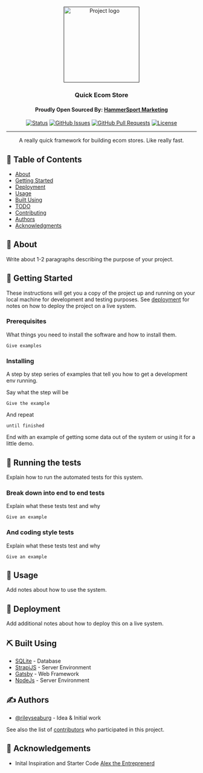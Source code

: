 <p align="center">
  <a href="" rel="noopener">
 <img width=200px height=200px src="https://i.imgur.com/A6Sqw5O.jpg" alt="Project logo"></a>

<h3 align="center">Quick Ecom Store</h3>
<h4 align="center">Proudly Open Sourced By: <a href="https://hammersportmarketing.com">HammerSport Marketing</a></h4>

<div align="center">

[![Status](https://img.shields.io/badge/status-active-success.svg)]()
[![GitHub Issues](https://img.shields.io/github/issues/RileySeaburg/quick-ecom-store.svg)](https://github.com/RileySeaburg/quick-ecom-store/issues)
[![GitHub Pull Requests](https://img.shields.io/github/issues-pr/RileySeaburg/quick-ecom-store.svg)](https://github.com/RileySeaburg/quick-ecom-store/pulls)
[![License](https://img.shields.io/badge/license-MIT-blue.svg)](/LICENSE)

</div>

---

<p align="center"> A really quick framework for building ecom stores.
Like really fast.
    <br> 
</p>

## 📝 Table of Contents

- [About](#about)
- [Getting Started](#getting_started)
- [Deployment](#deployment)
- [Usage](#usage)
- [Built Using](#built_using)
- [TODO](../TODO.md)
- [Contributing](../CONTRIBUTING.md)
- [Authors](#authors)
- [Acknowledgments](#acknowledgement)

## 🧐 About <a name = "about"></a>

Write about 1-2 paragraphs describing the purpose of your project.

## 🏁 Getting Started <a name = "getting_started"></a>

These instructions will get you a copy of the project up and running on your local machine for development and testing purposes. See [deployment](#deployment) for notes on how to deploy the project on a live system.

### Prerequisites

What things you need to install the software and how to install them.

```
Give examples
```

### Installing

A step by step series of examples that tell you how to get a development env running.

Say what the step will be

```
Give the example
```

And repeat

```
until finished
```

End with an example of getting some data out of the system or using it for a little demo.

## 🔧 Running the tests <a name = "tests"></a>

Explain how to run the automated tests for this system.

### Break down into end to end tests

Explain what these tests test and why

```
Give an example
```

### And coding style tests

Explain what these tests test and why

```
Give an example
```

## 🎈 Usage <a name="usage"></a>

Add notes about how to use the system.

## 🚀 Deployment <a name = "deployment"></a>

Add additional notes about how to deploy this on a live system.

## ⛏️ Built Using <a name = "built_using"></a>

- [SQLite](https://www.sqlite.org/) - Database
- [StrapiJS](https://strapi.io/) - Server Environment
- [Gatsby](https://gatsbyjs.com/) - Web Framework
- [NodeJs](https://nodejs.org/en/) - Server Environment

## ✍️ Authors <a name = "authors"></a>

- [@rileyseaburg](https://github.com/rileyseaburg) - Idea & Initial work

See also the list of [contributors](https://github.com/RileySeaburg/quick-ecom-store/contributors) who participated in this project.

## 🎉 Acknowledgements <a name = "acknowledgement"></a>
- Inital Inspiration and Starter Code <a href="https://www.youtube.com/channel/UCMguCMq25nEqlHlr17iINNw">Alex the Entreprenerd</a>
